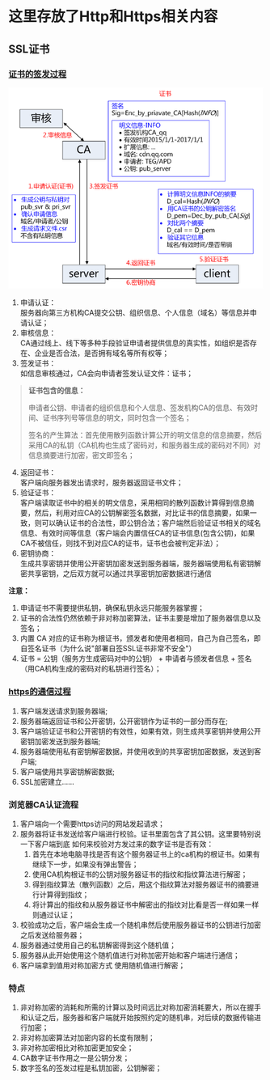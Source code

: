 # 这里存放了Http和Https相关内容


## SSL证书

### [证书的签发过程](https://www.cnblogs.com/xdyixia/p/11610102.html)

![20220413102628](https://raw.githubusercontent.com/neicun1024/PicBed/main/images_for_markdown/20220413102628.png)

1. 申请认证：<br>服务器向第三方机构CA提交公钥、组织信息、个人信息（域名）等信息并申请认证；
2. 审核信息：<br>CA通过线上、线下等多种手段验证申请者提供信息的真实性，如组织是否存在、企业是否合法，是否拥有域名等所有权等；
3. 签发证书：<br>如信息审核通过，CA会向申请者签发认证文件：证书；

> **证书包含的信息：**
> 
> 申请者公钥、申请者的组织信息和个人信息、签发机构CA的信息、有效时间、证书序列号等信息的明文，同时包含一个签名；
> 
> 签名的产生算法：首先使用散列函数计算公开的明文信息的信息摘要，然后采用CA的私钥（CA机构也生成了密码对，和服务器生成的密码对不同）对信息摘要进行加密，密文即签名；

4. 返回证书：<br>客户端向服务器发出请求时，服务器返回证书文件；
5. 验证证书：<br>客户端读取证书中的相关的明文信息，采用相同的散列函数计算得到信息摘要，然后，利用对应CA的公钥解密签名数据，对比证书的信息摘要，如果一致，则可以确认证书的合法性，即公钥合法；客户端然后验证证书相关的域名信息、有效时间等信息（客户端会内置信任CA的证书信息(包含公钥)，如果CA不被信任，则找不到对应CA的证书，证书也会被判定非法）；
6. 密钥协商：<br>生成共享密钥并使用公开密钥加密发送到服务器端，服务器端使用私有密钥解密共享密钥，之后双方就可以通过共享密钥加密数据进行通信

**注意：**
1. 申请证书不需要提供私钥，确保私钥永远只能服务器掌握；
2. 证书的合法性仍然依赖于非对称加密算法，证书主要是增加了服务器信息以及签名；
3. 内置 CA 对应的证书称为根证书，颁发者和使用者相同，自己为自己签名，即自签名证书（为什么说"部署自签SSL证书非常不安全"）
4. 证书 = 公钥（服务方生成密码对中的公钥） + 申请者与颁发者信息 + 签名（用CA机构生成的密码对的私钥进行签名）；


### [https的通信过程](https://blog.csdn.net/u010164190/article/details/104582419)

1. 客户端发送请求到服务器端;
2. 服务器端返回证书和公开密钥，公开密钥作为证书的一部分而存在;
3. 客户端验证证书和公开密钥的有效性，如果有效，则生成共享密钥并使用公开密钥加密发送到服务器端;
4. 服务器端使用私有密钥解密数据，并使用收到的共享密钥加密数据，发送到客户端;
5. 客户端使用共享密钥解密数据;
6. SSL加密建立......


### 浏览器CA认证流程

1. 客户端向一个需要https访问的网站发起请求；
2. 服务器将证书发送给客户端进行校验。证书里面包含了其公钥。这里要特别说一下客户端到底 如何来校验对方发过来的数字证书是否有效：
   1. 首先在本地电脑寻找是否有这个服务器证书上的ca机构的根证书。如果有继续下一步，如果没有弹出警告；
   2. 使用CA机构根证书的公钥对服务器证书的指纹和指纹算法进行解密；
   3. 得到指纹算法（散列函数）之后，用这个指纹算法对服务器证书的摘要进行计算得到指纹；
   4. 将计算出的指纹和从服务器证书中解密出的指纹对比看是否一样如果一样则通过认证；
3. 校验成功之后，客户端会生成一个随机串然后使用服务器证书的公钥进行加密之后发送给服务器；
4. 服务器通过使用自己的私钥解密得到这个随机值；
5. 服务器从此开始使用这个随机值进行对称加密开始和客户端进行通信；
6. 客户端拿到值用对称加密方式 使用随机值进行解密；


### 特点

1. 非对称加密的消耗和所需的计算以及时间远比对称加密消耗要大，所以在握手和认证之后，服务器和客户端就开始按照约定的随机串，对后续的数据传输进行加密；
2. 非对称加密算法对加密内容的长度有限制；
3. 非对称加密相比对称加密更加安全；
4. CA数字证书作用之一是公钥分发；
5. 数字签名的签发过程是私钥加密，公钥解密；